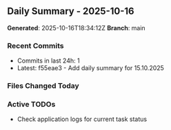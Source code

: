 ## Daily Summary - 2025-10-16

**Generated**: 2025-10-16T18:34:12Z
**Branch**: main


### Recent Commits
- Commits in last 24h: 1
- Latest: f55eae3 - Add daily summary for 15.10.2025

### Files Changed Today

### Active TODOs
- Check application logs for current task status

